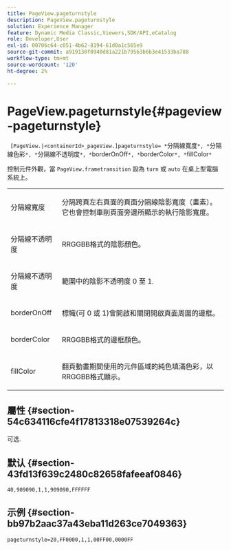 ```yaml
---
title: PageView.pageturnstyle
description: PageView.pageturnstyle
solution: Experience Manager
feature: Dynamic Media Classic,Viewers,SDK/API,eCatalog
role: Developer,User
exl-id: 00706c64-c051-4b62-8194-61d0a1c565e9
source-git-commit: a919130f0940d81a221b79563b6b3e41533ba788
workflow-type: tm+mt
source-wordcount: '120'
ht-degree: 2%

---
```


# PageView.pageturnstyle{#pageview-pageturnstyle}

` [PageView.|<containerId>_pageView.]pageturnstyle= *`分隔線寬度`*, *`分隔線色彩`*, *`分隔線不透明度`*, *`borderOnOff`*, *`borderColor`*, *`fillColor`*`

控制元件外觀，當 `PageView.frametransition` 設為 `turn` 或 `auto` 在桌上型電腦系統上。

<table id="table_A8CDA1AE2680402A99BCD5DD371B225F"> 
 <tbody> 
  <tr> 
   <td colname="col1"> <p> <span class="codeph"><span class="varname"> 分隔線寬度</span></span> </p> </td> 
   <td colname="col2"> <p> 分隔跨頁左右頁面的頁面分隔線陰影寬度（畫素）。 它也會控制車削頁面旁邊所顯示的執行陰影寬度。 </p> </td> 
  </tr> 
  <tr> 
   <td colname="col1"> <p><span class="codeph"><span class="varname"> 分隔線不透明度</span></span> </p> </td> 
   <td colname="col2"> <p> RRGGBB格式的陰影顏色。 </p> </td> 
  </tr> 
  <tr> 
   <td colname="col1"> <p><span class="codeph"><span class="varname"> 分隔線不透明度</span></span> </p> </td> 
   <td colname="col2"> <p>範圍中的陰影不透明度 <span class="codeph"> 0</span> 至 <span class="codeph"> 1</span>. </p> </td> 
  </tr> 
  <tr> 
   <td colname="col1"> <p><span class="codeph"><span class="varname"> borderOnOff</span></span> </p> </td> 
   <td colname="col2"> <p> 標幟(可 <span class="codeph"> 0</span> 或 <span class="codeph"> 1</span>)會開啟和關閉開啟頁面周圍的邊框。 </p> </td> 
  </tr> 
  <tr> 
   <td colname="col1"> <p><span class="codeph"><span class="varname"> borderColor</span></span> </p> </td> 
   <td colname="col2"> <p> RRGGBB格式的邊框顏色。 </p> </td> 
  </tr> 
  <tr> 
   <td colname="col1"> <p><span class="codeph"><span class="varname"> fillColor</span></span> </p> </td> 
   <td colname="col2"> <p> 翻頁動畫期間使用的元件區域的純色填滿色彩，以RRGGBB格式顯示。 </p> </td> 
  </tr> 
 </tbody> 
</table>

## 屬性 {#section-54c634116cfe4f17813318e07539264c}

可选.

## 默认 {#section-43fd13f639c2480c82658fafeeaf0846}

`40,909090,1,1,909090,FFFFFF`

## 示例 {#section-bb97b2aac37a43eba11d263ce7049363}

`pageturnstyle=20,FF0000,1,1,00FF00,0000FF`
